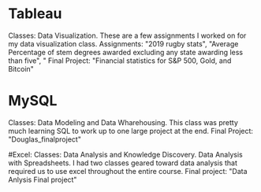 # Tableau
Classes: Data Visualization.
These are a few assignments I worked on for my data visualization class. 
Assignments: "2019 rugby stats", "Average Percentage of stem degrees awarded excluding any state awarding less than five", "
Final Project: "Financial statistics for S&P 500, Gold, and Bitcoin"

# MySQL
Classes: Data Modeling and Data Wharehousing.
This class was pretty much learning SQL to work up to one large project at the end. 
Final Project: "Douglas_finalproject"

#Excel:
Classes: Data Analysis and Knowledge Discovery. Data Analysis with Spreadsheets.
I had two classes geared toward data analysis that required us to use excel throughout the entire course.
Final project: "Data Anlysis Final project"
